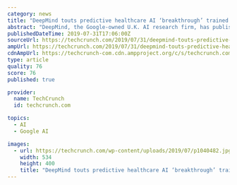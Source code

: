 ```yaml
---
category: news
title: "DeepMind touts predictive healthcare AI ‘breakthrough’ trained on heavily skewed data"
abstract: "DeepMind, the Google-owned U.K. AI research firm, has published a research letter in the journal Nature in which it discusses the performance of a deep learning model for continuously predicting ..."
publishedDateTime: 2019-07-31T17:06:00Z
sourceUrl: https://techcrunch.com/2019/07/31/deepmind-touts-predictive-healthcare-ai-breakthrough-trained-on-heavily-skewed-data/
ampUrl: https://techcrunch.com/2019/07/31/deepmind-touts-predictive-healthcare-ai-breakthrough-trained-on-heavily-skewed-data/amp/
cdnAmpUrl: https://techcrunch-com.cdn.ampproject.org/c/s/techcrunch.com/2019/07/31/deepmind-touts-predictive-healthcare-ai-breakthrough-trained-on-heavily-skewed-data/amp/
type: article
quality: 76
score: 76
published: true

provider:
  name: TechCrunch
  id: techcrunch.com

topics:
  - AI
  - Google AI

images:
  - url: https://techcrunch.com/wp-content/uploads/2019/07/p1040482.jpg?w=534
    width: 534
    height: 400
    title: "DeepMind touts predictive healthcare AI ‘breakthrough’ trained on heavily skewed data"
---
```

